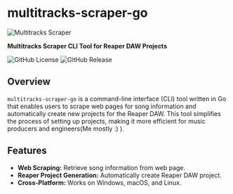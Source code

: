 # multitracks-scraper-go
![Multitracks Scraper](https://butbkadrug.github.io/multitracks-scraper-go.jpeg)

**Multitracks Scraper CLI Tool for Reaper DAW Projects**

![GitHub License](https://img.shields.io/github/license/ButbkaDrug/multitracks-scraper-go)
![GitHub Release](https://img.shields.io/github/v/release/ButbkaDrug/multitracks-scraper-go)

## Overview

`multitracks-scraper-go` is a command-line interface (CLI) tool written in Go that enables users to scrape web pages for song information and automatically create new projects for the Reaper DAW. This tool simplifies the process of setting up projects, making it more efficient for music producers and engineers(Me mostly :) ).

## Features

- **Web Scraping:** Retrieve song information from web page.
- **Reaper Project Generation:** Automatically create Reaper DAW project.
- **Cross-Platform:** Works on Windows, macOS, and Linux.
